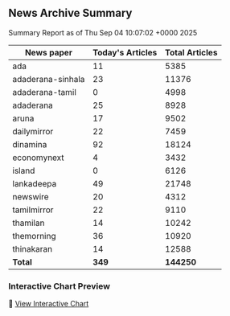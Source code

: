 <!-- @format -->

## News Archive Summary

Summary Report as of Thu Sep 04 10:07:02 +0000 2025

| News paper         | Today's Articles | Total Articles |
|--------------------|------------------|----------------|
| ada               | 11          | 5385        |
| adaderana-sinhala               | 23          | 11376        |
| adaderana-tamil               | 0          | 4998        |
| adaderana               | 25          | 8928        |
| aruna               | 17          | 9502        |
| dailymirror               | 22          | 7459        |
| dinamina               | 92          | 18124        |
| economynext               | 4          | 3432        |
| island               | 0          | 6126        |
| lankadeepa               | 49          | 21748        |
| newswire               | 20          | 4312        |
| tamilmirror               | 22          | 9110        |
| thamilan               | 14          | 10242        |
| themorning               | 36          | 10920        |
| thinakaran               | 14          | 12588        |
| **Total**          | **349**      | **144250** |

### Interactive Chart Preview
🔗 [View Interactive Chart](https://itscharukadeshan.github.io/sl_news_archive_data/news_chart_by_newspaper.html)

